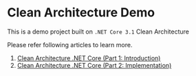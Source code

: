 # Clean Architecture Demo
This is a demo project built on `.NET Core 3.1` Clean Architecture

Please refer following articles to learn more.
1. [Clean Architecture .NET Core (Part 1: Introduction)](https://nishanc.medium.com/clean-architecture-net-core-part-1-introduction-e70e1c49ef6)
2. [Clean Architecture .NET Core (Part 2: Implementation)](https://nishanc.medium.com/clean-architecture-net-core-part-2-implementation-7376896390c5)
